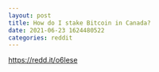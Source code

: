 ```yaml
--- 
layout: post 
title: How do I stake Bitcoin in Canada? 
date: 2021-06-23 1624480522 
categories: reddit 
--- 
```

https://redd.it/o6lese